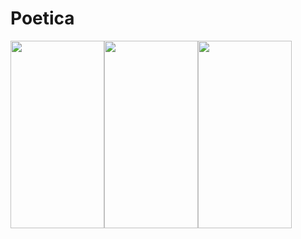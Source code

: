 # Poetica

<img src="https://user-images.githubusercontent.com/62578958/218356255-19495cc4-e2a6-4275-84a0-a0423c5224da.png" width="150px" height="300px"><img src="https://user-images.githubusercontent.com/62578958/218356335-f260aab4-5b8e-4a95-a438-bbee1c658b60.png" width="150px" height="300px"><img src="https://user-images.githubusercontent.com/62578958/218616378-c51c19f9-cefa-4e4e-abd2-9186116422c1.png" width="150px" height="300px">

